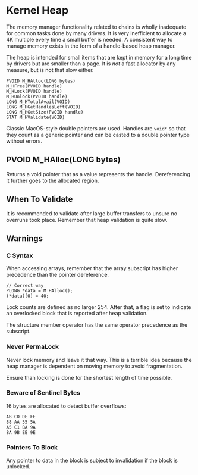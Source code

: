 # Kernel Heap

The memory manager functionality related to chains is wholly inadequate for common tasks done by many drivers. It is very inefficient to allocate a 4K multiple every time a small buffer is needed. A consistent way to manage memory exists in the form of a handle-based heap manager.

The heap is intended for small items that are kept in memory for a long time by drivers but are smaller than a page. It is _not_ a fast allocator by any measure, but is not that slow either.

```
PVOID M_HAlloc(LONG bytes)
M_HFree(PVOID handle)
M_HLock(PVOID handle)
M_HUnlock(PVOID handle)
LONG M_HTotalAvail(VOID)
LONG M_HGetHandlesLeft(VOID)
LONG M_HGetSize(PVOID handle)
STAT M_HValidate(VOID)
```

Classic MacOS-style double pointers are used. Handles are `void*` so that they count as a generic pointer and can be casted to a double pointer type without errors.

## PVOID M_HAlloc(LONG bytes)

Returns a void pointer that as a value represents the handle. Dereferencing it further goes to the allocated region.

## When To Validate

It is recommended to validate after large buffer transfers to unsure no overruns took place. Remember that heap validation is quite slow.

## Warnings

### C Syntax

When accessing arrays, remember that the array subscript has higher precedence than the pointer dereference.

```
// Correct way
PLONG *data = M_HAlloc();
(*data)[0] = 40;
```

Lock counts are defined as no larger 254. After that, a flag is set to indicate an overlocked block that is reported after heap validation.

The structure member operator has the same operator precedence as the subscript.

### Never PermaLock

Never lock memory and leave it that way. This is a terrible idea because the heap manager is dependent on moving memory to avoid fragmentation.

Ensure than locking is done for the shortest length of time possible.

### Beware of Sentinel Bytes

16 bytes are allocated to detect buffer overflows:
```
AB CD DE FE
88 AA 55 5A
A5 C1 BA 9A
8A 9B EE 9E
```

### Pointers To Block

Any pointer to data in the block is subject to invalidation if the block is unlocked.
